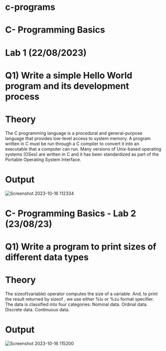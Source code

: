 # c-programs
# C- Programming Basics 
# Lab 1 (22/08/2023)

# Q1) Write a simple Hello World program and its development process

# Theory
The C programming language is a procedural and general-purpose language that provides low-level access to system memory. A program written in C must be run through a C compiler to convert it into an executable that a computer can run. Many versions of Unix-based operating systems (OSes) are written in C and it has been standardized as part of the Portable Operating System Interface.

# Output
![Screenshot 2023-10-16 112334](https://github.com/noor307922/c-programs/assets/125033135/26883616-bda2-4563-864a-96e16f83324f)

# C- Programming Basics - Lab 2 (23/08/23)

# Q1) Write  a program to print sizes of different data types

# Theory
The sizeof(variable) operator computes the size of a variable. And, to print the result returned by sizeof , we use either %lu or %zu format specifier.
The data is classified into four categories:
Nominal data.
Ordinal data.
Discrete data.
Continuous data.

# Output
![Screenshot 2023-10-16 115200](https://github.com/noor307922/c-programs/assets/125033135/a6c8db04-92cb-4179-a2cd-a1251fe0171d)
